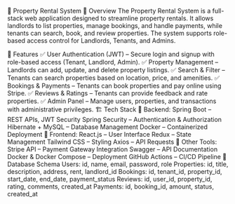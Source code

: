 🏡 Property Rental System
📌 Overview
The Property Rental System is a full-stack web application designed to streamline property rentals. It allows landlords to list properties, manage bookings, and handle payments, while tenants can search, book, and review properties. The system supports role-based access control for Landlords, Tenants, and Admins.

🚀 Features
✅ User Authentication (JWT) – Secure login and signup with role-based access (Tenant, Landlord, Admin).
✅ Property Management – Landlords can add, update, and delete property listings.
✅ Search & Filter – Tenants can search properties based on location, price, and amenities.
✅ Bookings & Payments – Tenants can book properties and pay online using Stripe.
✅ Reviews & Ratings – Tenants can provide feedback and rate properties.
✅ Admin Panel – Manage users, properties, and transactions with administrative privileges.
🏗️ Tech Stack
🔹 Backend:
Spring Boot – REST APIs, JWT Security
Spring Security – Authentication & Authorization
Hibernate + MySQL – Database Management
Docker – Containerized Deployment
🔹 Frontend:
React.js – User Interface
Redux – State Management
Tailwind CSS – Styling
Axios – API Requests
🔹 Other Tools:
Stripe API – Payment Gateway Integration
Swagger – API Documentation
Docker & Docker Compose – Deployment
GitHub Actions – CI/CD Pipeline
🎯 Database Schema
Users: id, name, email, password, role
Properties: id, title, description, address, rent, landlord_id
Bookings: id, tenant_id, property_id, start_date, end_date, payment_status
Reviews: id, user_id, property_id, rating, comments, created_at
Payments: id, booking_id, amount, status, created_at
